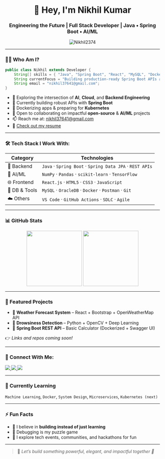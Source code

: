 <h1 align="center">🚀 Hey, I'm Nikhil Kumar</h1>
<h3 align="center">Engineering the Future | Full Stack Developer | Java • Spring Boot • AI/ML</h3>

<p align="center">
  <img src="https://komarev.com/ghpvc/?username=Nikhil2374&label=PROFILE+VIEWS&color=0e75b6&style=flat" alt="Nikhil2374" />
</p>

---

### 👨‍💻 Who Am I?

```java
public class Nikhil extends Developer {
    String[] skills = { "Java", "Spring Boot", "React", "MySQL", "Docker", "AI/ML", "REST APIs" };
    String currentFocus = "Building production-ready Spring Boot APIs and exploring Machine Learning";
    String email = "nikhil37641@gmail.com";
}
```

- 🧠 Exploring the intersection of **AI**, **Cloud**, and **Backend Engineering**  
- 🔭 Currently building robust APIs with **Spring Boot**  
- 🐳 Dockerizing apps & preparing for **Kubernetes**  
- 🤝 Open to collaborating on impactful **open-source** & **AI/ML** projects  
- 📫 Reach me at: [nikhil37641@gmail.com](mailto:nikhil37641@gmail.com)  
- 📄 [Check out my resume](https://drive.google.com/file/d/1_AmQOnJFmgVxzXZ3tUuUsFcxzeuWadd6/view?usp=sharing)

---

### 🛠️ Tech Stack I Work With:

| Category       | Technologies                                                                 |
|----------------|-------------------------------------------------------------------------------|
| 🚀 Backend     | `Java` · `Spring Boot` · `Spring Data JPA` · `REST APIs`                      |
| 🧠 AI/ML       | `NumPy` · `Pandas` · `scikit-learn` · `TensorFlow`                            |
| 🌐 Frontend    | `React.js` · `HTML5` · `CSS3` · `JavaScript`                                  |
| 💾 DB & Tools  | `MySQL` · `OracleDB` · `Docker` · `Postman` · `Git`                           |
| ☁️ Others      | `VS Code` · `GitHub Actions` · `SDLC` · `Agile`                               |

---

### 📊 GitHub Stats

<p align="center">
  <img src="https://github-readme-stats.vercel.app/api?username=nikhil2374&theme=github_dark&show_icons=true&count_private=true" height="180"/>
  <img src="https://github-readme-stats.vercel.app/api/top-langs/?username=nikhil2374&layout=compact&theme=github_dark" height="180"/>
</p>

---

### 📂 Featured Projects

- 🔹 **Weather Forecast System** – React + Bootstrap + OpenWeatherMap API  
- 🔹 **Drowsiness Detection** – Python + OpenCV + Deep Learning  
- 🔹 **Spring Boot REST API** – Basic Calculator (Dockerized + Swagger UI)  

👉 *Links and repos coming soon!*

---

### 🔗 Connect With Me:

<p align="left">
  <a href="https://www.linkedin.com/in/nikhil-kumar-605a08231" target="_blank">
    <img src="https://img.shields.io/badge/LinkedIn-0A66C2?style=for-the-badge&logo=linkedin&logoColor=white" />
  </a>
  <a href="mailto:nikhil37641@gmail.com" target="_blank">
    <img src="https://img.shields.io/badge/Gmail-EA4335?style=for-the-badge&logo=gmail&logoColor=white" />
  </a>
  <a href="https://github.com/Nikhil2374" target="_blank">
    <img src="https://img.shields.io/badge/GitHub-100000?style=for-the-badge&logo=github&logoColor=white" />
  </a>
</p>

---

### 🌱 Currently Learning

`Machine Learning`, `Docker`, `System Design`, `Microservices`, `Kubernetes (next)`

---

### ⚡ Fun Facts

- 🔋 I believe in **building instead of just learning**  
- 🎯 Debugging is my puzzle game  
- 🧳 I explore tech events, communities, and hackathons for fun  

---

> 🧠 *Let’s build something powerful, elegant, and impactful together 🚀*
